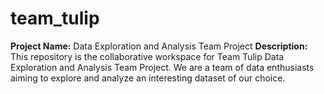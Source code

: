 # team_tulip

**Project Name:** Data Exploration and Analysis Team Project 
**Description:** This repository is the collaborative workspace for Team Tulip Data Exploration and Analysis Team Project.
We are a team of data enthusiasts aiming to explore and analyze an interesting dataset of our choice.
